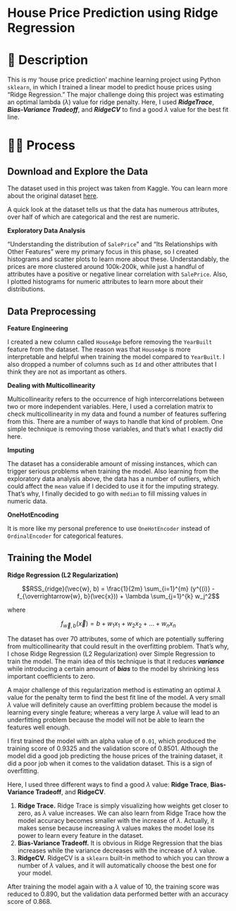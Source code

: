 # House Price Prediction using Ridge Regression

# 🌟 Description

This is my ‘house price prediction’ machine learning project using Python `sklearn`, in which I trained a linear model to predict house prices using “Ridge Regression.” The major challenge doing this project was estimating an optimal lambda $(\lambda)$ value for ridge penalty. Here, I used **_RidgeTrace_**, **_Bias-Variance Tradeoff_**, and **_RidgeCV_** to find a good $\lambda$ value for the best fit line.

# 👨‍💻 Process

## Download and Explore the Data

The dataset used in this project was taken from Kaggle. You can learn more about the original dataset [here](https://www.kaggle.com/competitions/house-prices-advanced-regression-techniques).

A quick look at the dataset tells us that the data has numerous attributes, over half of which are categorical and the rest are numeric.

**Exploratory Data Analysis**

“Understanding the distribution of `SalePrice`" and “Its Relationships with Other Features” were my primary focus in this phase, so I created histograms and scatter plots to learn more about these. Understandably, the prices are more clustered around 100k-200k, while just a handful of attributes have a positive or negative linear correlation with `SalePrice`. Also, I plotted histograms for numeric attributes to learn more about their distributions.

## Data Preprocessing

**Feature Engineering**

I created a new column called `HouseAge` before removing the `YearBuilt` feature from the dataset. The reason was that `HouseAge` is more interpretable and helpful when training the model compared to `YearBuilt`. I also dropped a number of columns such as `Id` and other attributes that I think they are not as important as others.

**Dealing with Multicollinearity**

Multicollinearity refers to the occurrence of high intercorrelations between two or more independent variables. Here, I used a correlation matrix to check multicollinearity in my data and found a number of features suffering from this. There are a number of ways to handle that kind of problem. One simple technique is removing those variables, and that’s what I exactly did here.

**Imputing**

The dataset has a considerable amount of missing instances, which can trigger serious problems when training the model. Also learning from the exploratory data analysis above, the data has a number of outliers, which could affect the `mean` value if I decided to use it for the imputing strategy. That’s why, I finally decided to go with `median` to fill missing values in numeric data.

**OneHotEncoding**

It is more like my personal preference to use `OneHotEncoder` instead of `OrdinalEncoder` for categorical features. 

## Training the Model

**Ridge Regression (L2 Regularization)**

$$RSS_{ridge}(\vec{w}, b) = \frac{1}{2m} \sum_{i=1}^{m} (y^{(i)} - f_{\overrightarrow{w}, b}(\vec{x})) + \lambda \sum_{j=1}^{k} w_j^2$$

where

$$f_{\overrightarrow{w}, b}(\vec{x}) = b + w_1x_1 + w_2x_2 + ... + w_nx_n$$

The dataset has over 70 attributes, some of which are potentially suffering from multicollinearity that could result in the overfitting problem. That’s why, I chose Ridge Regression (L2 Regularization) over Simple Regression to train the model. The main idea of this technique is that it reduces **_variance_** while introducing a certain amount of **_bias_** to the model by shrinking less important coefficients to zero.

A major challenge of this regularization method is estimating an optimal $\lambda$ value for the penalty term to find the best fit line of the model. A very small $\lambda$ value will definitely cause an overfitting problem because the model is learning every single feature; whereas a very large $\lambda$ value will lead to an underfitting problem because the model will not be able to learn the features well enough.

I first trained the model with an alpha value of `0.01`, which produced the training score of $0.9325$ and the validation score of $0.8501$. Although the model did a good job predicting the house prices of the training dataset, it did a poor job when it comes to the validation dataset. This is a sign of overfitting. 

Here, I used three different ways to find a good $\lambda$ value: **Ridge Trace**, **Bias-Variance Tradeoff**, and **RidgeCV**.
1. **Ridge Trace.** Ridge Trace is simply visualizing how weights get closer to zero, as $\lambda$ value increases. We can also learn from Ridge Trace how the model accuracy becomes smaller with the increase of $\lambda$. Actually, it makes sense because increasing $\lambda$ values makes the model lose its power to learn every feature in the dataset.
2. **Bias-Variance Tradeoff.** It is obvious in Ridge Regression that the bias increases while the variance decreases with the increase of $\lambda$ value.
3. **RidgeCV.** RidgeCV is a `sklearn` built-in method to which you can throw a number of $\lambda$ values, and it will automatically choose the best one for your model.

After training the model again with a $\lambda$ value of 10, the training score was reduced to $0.890$, but the validation data performed better with an accuracy score of $0.868$.
